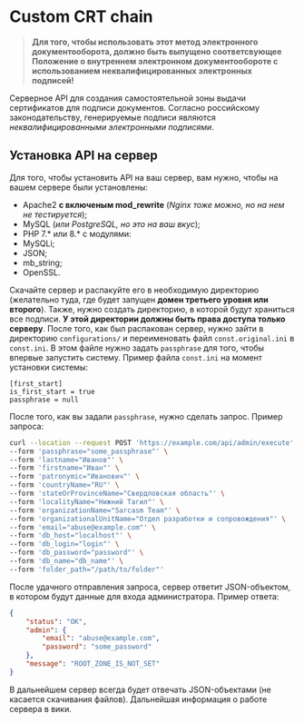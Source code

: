 # Custom CRT chain
> **Для того, чтобы использовать этот метод электронного документооборота, должно быть выпущено соответсвующее Положение о внутреннем электронном документообороте с использованием неквалифицированных электронных подписей!**

Серверное API для создания самостоятельной зоны выдачи сертификатов для подписи документов. Согласно российскому законодательству, генерируемые подписи являются *неквалифицированными электронными подписями*.

## Установка API на сервер

Для того, чтобы установить API на ваш сервер, вам нужно, чтобы на вашем сервере были установлены:
- Apache2 **с включеным mod_rewrite** (*Nginx тоже можно, но на нем не тестируется*);
- MySQL (*или PostgreSQL, но это на ваш вкус*);
- PHP 7.\* или 8.\* с модулями:
 - MySQLi;
 - JSON;
 - mb_string;
 - OpenSSL.

Скачайте сервер и распакуйте его в необходимую директорию (желательно туда, где будет запущен **домен третьего уровня или второго**).
Также, нужно создать директорию, в которой будут храниться все подписи. **У этой директории должны быть права доступа только серверу**. После того, как был распакован сервер, нужно зайти в директорию `configurations/` и переименовать файл `const.original.ini` в `const.ini`. В этом файле нужно задать `passphrase` для того, чтобы впервые запустить систему. Пример файла `const.ini` на момент установки системы:
```
[first_start]
is_first_start = true
passphrase = null
```

После того, как вы задали `passphrase`, нужно сделать запрос. Пример запроса:
```bash
curl --location --request POST 'https://example.com/api/admin/execute' \
--form 'passphrase="some_passphrase"' \
--form 'lastname="Иванов"' \
--form 'firstname="Иван"' \
--form 'patronymic="Иванович"' \
--form 'countryName="RU"' \
--form 'stateOrProvinceName="Свердловская область"' \
--form 'localityName="Нижний Тагил"' \
--form 'organizationName="Sarcasm Team"' \
--form 'organizationalUnitName="Отдел разработки и сопровождения"' \
--form 'email="abuse@example.com"' \
--form 'db_host="localhost"' \
--form 'db_login="login"' \
--form 'db_password="password"' \
--form 'db_name="db_name"' \
--form 'folder_path="/path/to/folder"'
```
После удачного отправления запроса, сервер ответит JSON-объектом, в котором будут данные для входа администратора. Пример ответа:
```json
{
	"status": "OK",
	"admin": {
		"email": "abuse@example.com",
		"password": "some_password"
	},
	"message": "ROOT_ZONE_IS_NOT_SET"
}
```
В дальнейшем сервер всегда будет отвечать JSON-объектами (не касается скачивания файлов). Дальнейшая информация о работе сервера в вики.

